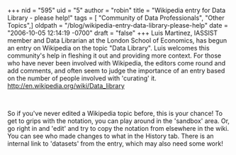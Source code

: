 +++
nid = "595"
uid = "5"
author = "robin"
title = "Wikipedia entry for Data Library - please help!"
tags = [ "Community of Data Professionals", "Other Topics",]
oldpath = "/blog/wikipedia-entry-data-library-please-help"
date = "2006-10-05 12:14:19 -0700"
draft = "false"
+++
Luis Martinez, IASSIST member and Data Librarian at the London School of
Economics, has begun an entry on Wikipedia on the topic "Data
Library". Luis welcomes this community's help in fleshing it out and
providing more context. For those who have never been involved with
Wikipedia, the editors come round and add comments, and often seem to
judge the importance of an entry based on the number of people involved
with 'curating' it. <http://en.wikipedia.org/wiki/Data_library>

 

So if you've never edited a Wikipedia topic before, this is your
chance! To get to grips with the notation, you can play around in the
'sandbox' area. Or, go right in and 'edit' and try to copy the
notation from elsewhere in the wiki. You can see who made changes to
what in the History tab. There is an internal link to 'datasets' from
the entry, which may also need some work!

